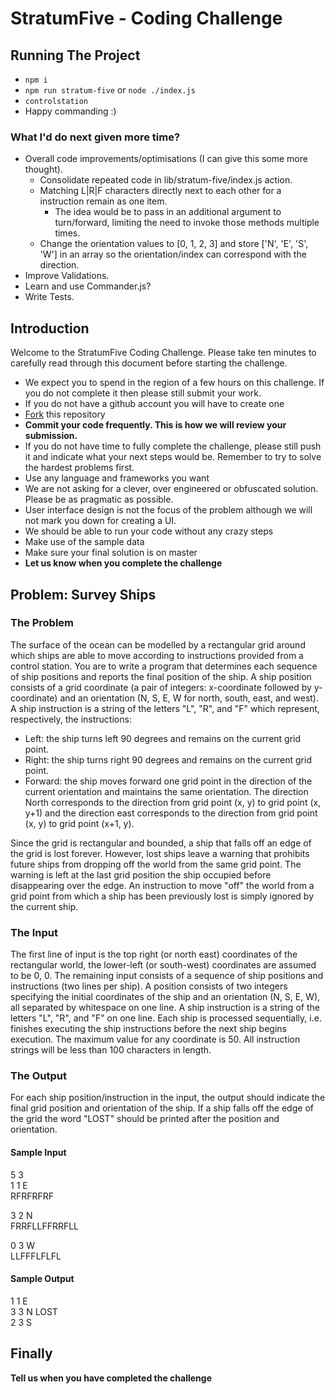 # StratumFive - Coding Challenge

## Running The Project
- ```npm i```
- ```npm run stratum-five``` or ```node ./index.js```
- ```controlstation```
- Happy commanding :)

### What I'd do next given more time?

- Overall code improvements/optimisations (I can give this some more thought).
    - Consolidate repeated code in lib/stratum-five/index.js action.
    - Matching L|R|F characters directly next to each other for a instruction remain as one item.
        - The idea would be to pass in an additional argument to turn/forward, limiting the need to invoke those methods multiple times.
    - Change the orientation values to [0, 1, 2, 3] and store ['N', 'E', 'S', 'W'] in an array so the orientation/index can correspond with the direction.
- Improve Validations.
- Learn and use Commander.js?
- Write Tests.

## Introduction
Welcome to the StratumFive Coding Challenge. Please take ten minutes to carefully read through this document before starting the challenge.
* We expect you to spend in the region of a few hours on this challenge. If you do not complete it then please still submit your work.
* If you do not have a github account you will have to create one
* [Fork](https://help.github.com/articles/fork-a-repo/) this repository
* **Commit your code frequently. This is how we will review your submission.**
* If you do not have time to fully complete the challenge, please still push it and indicate what your next steps would be. Remember to try to solve the hardest problems first.
* Use any language and frameworks you want
* We are not asking for a clever, over engineered or obfuscated solution. Please be as pragmatic as possible.
* User interface design is not the focus of the problem although we will not mark you down for creating a UI.
* We should be able to run your code without any crazy steps
* Make use of the sample data
* Make sure your final solution is on master
* **Let us know when you complete the challenge**

## Problem: Survey Ships
### The Problem
The surface of the ocean can be modelled by a rectangular grid around which ships are able to move according to instructions provided from a control station. You are to write a program that determines each sequence of ship positions and reports the final position of the ship.
A ship position consists of a grid coordinate (a pair of integers: x-coordinate followed by y-coordinate) and an orientation (N, S, E, W for north, south, east, and west). A ship instruction is a string of the letters "L", "R", and "F" which represent, respectively, the instructions:
* Left: the ship turns left 90 degrees and remains on the current grid point.
* Right: the ship turns right 90 degrees and remains on the current grid point.
* Forward: the ship moves forward one grid point in the direction of the current orientation and maintains the same orientation.
The direction North corresponds to the direction from grid point (x, y) to grid point (x, y+1) and the direction east corresponds to the direction from grid point (x, y) to grid point (x+1, y).

Since the grid is rectangular and bounded, a ship that falls off an edge of the grid is lost forever. However, lost ships leave a warning that prohibits future ships from dropping off the world from the same grid point. The warning is left at the last grid position the ship occupied before disappearing over the edge. An instruction to move "off" the world from a grid point from which a ship has been previously lost is simply ignored by the current ship.
### The Input
The first line of input is the top right (or north east) coordinates of the rectangular world, the lower-left (or south-west) coordinates are assumed to be 0, 0.
The remaining input consists of a sequence of ship positions and instructions (two lines per ship). A position consists of two integers specifying the initial coordinates of the ship and an orientation (N, S, E, W), all separated by whitespace on one line. A ship instruction is a string of the letters "L", "R", and "F" on one line.
Each ship is processed sequentially, i.e. finishes executing the ship instructions before the next ship begins execution.
The maximum value for any coordinate is 50.
All instruction strings will be less than 100 characters in length.
### The Output
For each ship position/instruction in the input, the output should indicate the final grid position and orientation of the ship. If a ship falls off the edge of the grid the word "LOST" should be printed after the position and orientation.

#### Sample Input
5 3\
1 1 E\
RFRFRFRF

3 2 N\
FRRFLLFFRRFLL

0 3 W\
LLFFFLFLFL

#### Sample Output
1 1 E\
3 3 N LOST\
2 3 S

## Finally
**Tell us when you have completed the challenge**
